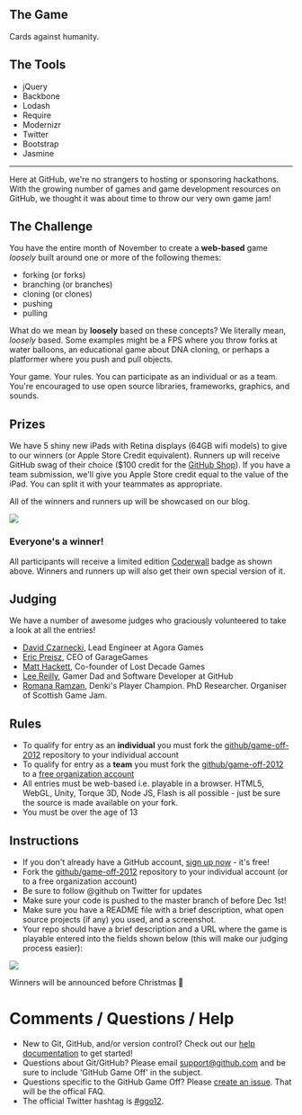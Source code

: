 ## The Game
Cards against humanity.

## The Tools
* jQuery
* Backbone
* Lodash
* Require
* Modernizr
* Twitter
* Bootstrap
* Jasmine
______________________________________________________________________
Here at GitHub, we're no strangers to hosting or sponsoring hackathons. With the growing number of games and game development resources on GitHub, we thought it was about time to throw our very own game jam!

## The Challenge

You have the entire month of November to create a **web-based** game *loosely* built around one or more of the following themes:

* forking (or forks)
* branching (or branches)
* cloning (or clones)
* pushing
* pulling

What do we mean by **loosely** based on these concepts? We literally mean, *loosely* based. Some examples might be a FPS where you throw forks at water balloons, an educational game about DNA cloning, or perhaps a platformer where you push and pull objects.

Your game. Your rules. You can participate as an individual or as a team. You're encouraged to use open source libraries, frameworks, graphics, and sounds.

## Prizes

We have 5 shiny new iPads with Retina displays (64GB wifi models) to give to our winners (or Apple Store Credit equivalent). Runners up will receive GitHub swag of their choice ($100 credit for the [GitHub Shop](http://shop.github.com/)). If you have a team submission, we'll give you Apple Store credit equal to the value of the iPad. You can split it with your teammates as appropriate.

All of the winners and runners up will be showcased on our blog.

<img src="http://i.imgur.com/lxZrD.png" style="border:0;">

### Everyone's a winner!

All participants will receive a limited edition [Coderwall](http://www.coderwall.com) badge as shown above. Winners and runners up will also get their own special version of it.

## Judging

We have a number of awesome judges who graciously volunteered to take a look at all the entries!

* [David Czarnecki](http://twitter.com/CzarneckiD), Lead Engineer at Agora Games
* [Eric Preisz](https://twitter.com/epreisz), CEO of GarageGames
* [Matt Hackett](https://twitter.com/#!/richtaur), Co-founder of Lost Decade Games
* [Lee Reilly](http://twitter.com/leereilly), Gamer Dad and Software Developer at GitHub
* [Romana Ramzan](https://twitter.com/Manak/), Denki's Player Champion. PhD Researcher. Organiser of Scottish Game Jam.

## Rules

* To qualify for entry as an **individual** you must fork the [github/game-off-2012](https://github.com/github/game-off-2012) repository to your individual account
* To qualify for entry as a **team** you must fork the [github/game-off-2012](https://github.com/github/game-off-2012) to a [free organization account](https://github.com/settings/organizations)
* All entries must be web-based i.e. playable in a browser. HTML5, WebGL, Unity, Torque 3D, Node JS, Flash is all possible - just be sure the source is made available on your fork.
* You must be over the age of 13

## Instructions

* If you don't already have a GitHub account, [sign up now](https://github.com/signup/free) - it's free!
* Fork the [github/game-off-2012](https://github.com/github/game-off-2012) repository to your individual account (or to a free organization account)
* Be sure to follow @github on Twitter for updates
* Make sure your code is pushed to the master branch of before Dec 1st!
* Make sure you have a README file with a brief description, what open source projects (if any) you used, and a screenshot.
* Your repo should have a brief description and a URL where the game is playable entered into the fields shown below (this will make our judging process easier):

![](https://img.skitch.com/20121010-x2ecpu95fi91us6hbfehg2dgit.png)

Winners will be announced before Christmas :santa:

# Comments / Questions / Help

* New to Git, GitHub, and/or version control? Check out our [help documentation](https://help.github.com/) to get started!
* Questions about Git/GitHub? Please email support@github.com and be sure to include 'GitHub Game Off' in the subject.
* Questions specific to the GitHub Game Off? Please [create an issue](https://github.com/github/game-off-2012/issues/new). That will be the offical FAQ.
* The official Twitter hashtag is [#ggo12](https://twitter.com/search/realtime?q=%23ggo12).